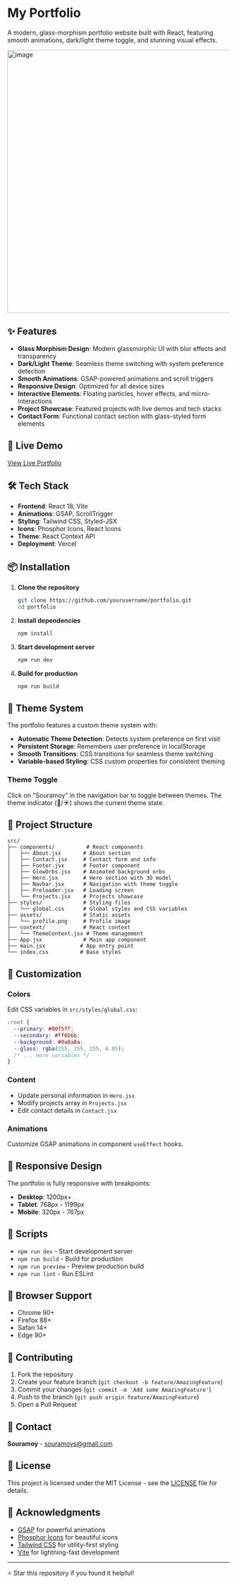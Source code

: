 # My Portfolio

A modern, glass-morphism portfolio website built with React, featuring smooth animations, dark/light theme toggle, and stunning visual effects.

<img width="1352" height="596" alt="image" src="https://github.com/user-attachments/assets/e3ff4f7d-086b-4c12-992d-b8d4f1760f7a" />


## ✨ Features

- **Glass Morphism Design**: Modern glassmorphic UI with blur effects and transparency
- **Dark/Light Theme**: Seamless theme switching with system preference detection
- **Smooth Animations**: GSAP-powered animations and scroll triggers
- **Responsive Design**: Optimized for all device sizes
- **Interactive Elements**: Floating particles, hover effects, and micro-interactions
- **Project Showcase**: Featured projects with live demos and tech stacks
- **Contact Form**: Functional contact section with glass-styled form elements

## 🚀 Live Demo

[View Live Portfolio](https://portfolio-phi-orpin-31.vercel.app/)

## 🛠️ Tech Stack

- **Frontend**: React 18, Vite
- **Animations**: GSAP, ScrollTrigger
- **Styling**: Tailwind CSS, Styled-JSX
- **Icons**: Phosphor Icons, React Icons
- **Theme**: React Context API
- **Deployment**: Vercel

## 📦 Installation

1. **Clone the repository**
   ```bash
   git clone https://github.com/yourusername/portfolio.git
   cd portfolio
   ```

2. **Install dependencies**
   ```bash
   npm install
   ```

3. **Start development server**
   ```bash
   npm run dev
   ```

4. **Build for production**
   ```bash
   npm run build
   ```

## 🎨 Theme System

The portfolio features a custom theme system with:

- **Automatic Theme Detection**: Detects system preference on first visit
- **Persistent Storage**: Remembers user preference in localStorage
- **Smooth Transitions**: CSS transitions for seamless theme switching
- **Variable-based Styling**: CSS custom properties for consistent theming

### Theme Toggle

Click on "Souramoy" in the navigation bar to toggle between themes. The theme indicator (🌙/☀️) shows the current theme state.



## 📁 Project Structure

```
src/
├── components/          # React components
│   ├── About.jsx       # About section
│   ├── Contact.jsx     # Contact form and info
│   ├── Footer.jsx      # Footer component
│   ├── GlowOrbs.jsx    # Animated background orbs
│   ├── Hero.jsx        # Hero section with 3D model
│   ├── Navbar.jsx      # Navigation with theme toggle
│   ├── Preloader.jsx   # Loading screen
│   └── Projects.jsx    # Projects showcase
├── styles/             # Styling files
│   └── global.css      # Global styles and CSS variables
├── assets/             # Static assets
│   └── profile.png     # Profile image
├── context/            # React context
│   └── ThemeContext.jsx # Theme management
├── App.jsx             # Main app component
├── main.jsx           # App entry point
└── index.css          # Base styles
```

## 🎨 Customization

### Colors
Edit CSS variables in `src/styles/global.css`:

```css
:root {
  --primary: #00f5ff;
  --secondary: #ff6b6b;
  --background: #0a0a0a;
  --glass: rgba(255, 255, 255, 0.05);
  /* ... more variables */
}
```

### Content
- Update personal information in `Hero.jsx`
- Modify projects array in `Projects.jsx`
- Edit contact details in `Contact.jsx`

### Animations
Customize GSAP animations in component `useEffect` hooks.

## 📱 Responsive Design

The portfolio is fully responsive with breakpoints:
- **Desktop**: 1200px+
- **Tablet**: 768px - 1199px
- **Mobile**: 320px - 767px

## 🔧 Scripts

- `npm run dev` - Start development server
- `npm run build` - Build for production
- `npm run preview` - Preview production build
- `npm run lint` - Run ESLint

## 📄 Browser Support

- Chrome 90+
- Firefox 88+
- Safari 14+
- Edge 90+

## 🤝 Contributing

1. Fork the repository
2. Create your feature branch (`git checkout -b feature/AmazingFeature`)
3. Commit your changes (`git commit -m 'Add some AmazingFeature'`)
4. Push to the branch (`git push origin feature/AmazingFeature`)
5. Open a Pull Request

## 📧 Contact

**Souramoy** - [souramoys@gmail.com](mailto:souramoys@gmail.com)



## 📝 License

This project is licensed under the MIT License - see the [LICENSE](LICENSE) file for details.

## 🙏 Acknowledgments

- [GSAP](https://greensock.com/) for powerful animations
- [Phosphor Icons](https://phosphoricons.com/) for beautiful icons
- [Tailwind CSS](https://tailwindcss.com/) for utility-first styling
- [Vite](https://vitejs.dev/) for lightning-fast development

---

⭐ Star this repository if you found it helpful!
